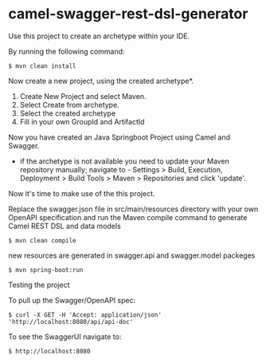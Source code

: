 # camel-swagger-rest-dsl-generator

Use this project to create an archetype within your IDE. 


By running the following command:

```
$ mvn clean install
```

Now create a new project, using the created archetype*. 
1. Create New Project and select Maven. 
2. Select Create from archetype. 
3. Select the created archetype
4. Fill in your own GroupId and ArtifactId 

Now you have created an Java Springboot Project using Camel and Swagger.

* if the archetype is not available you need to update your Maven repository manually; navigate to - Settings > Build, Execution, Deployment > Build Tools > Maven > Repositories and click 'update'.

Now it's time to make use of the this project.

Replace the swagger.json file in src/main/resources directory with your own OpenAPI specification
and run the Maven compile command to generate Camel REST DSL and data models

```
$ mvn clean compile
```
new resources are generated in swagger.api and swagger.model packeges

```
$ mvn spring-boot:run
```

Testing the project

To pull up the Swagger/OpenAPI spec:

```
$ curl -X GET -H 'Accept: application/json' 'http://localhost:8080/api/api-doc'
```

To see the SwaggerUI navigate to:

```
$ http://localhost:8080
```
